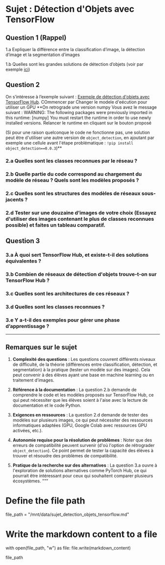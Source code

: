 
# Sujet : Détection d'Objets avec TensorFlow

## Question 1 (Rappel)

 1.a Expliquer la différence entre la classification d’image, la détection d’image et la segmentation d’images

 1.b Quelles sont les grandes solutions de détection d’objets (voir par exemple [ici](https://developers.arcgis.com/python/guide/how-ssd-works/))

## Question 2

On s’intéresse à l’exemple suivant : [Exemple de détection d'objets avec TensorFlow Hub](https://colab.research.google.com/github/tensorflow/docs/blob/master/site/en/hub/tutorials/tf2_object_detection.ipynb). 
COmmencer par Changer le modele d'eécution pour utiliser un GPU 
**On retrograde une version numpy 
Vous avez le message suivant : WARNING: The following packages were previously imported in this runtime:
  [numpy]
You must restart the runtime in order to use newly installed versions.
Relancer le runtime en cliquant sur le bouton proposé



(Si pour une raison quelconque le code ne fonctionne pas, une solution peut être d'utiliser une autre version de `object_detection`, en ajoutant par exemple une cellule avant l'étape problématique : `!pip install object_detection==0.0.3`)**

### 2.a Quelles sont les classes reconnues par le réseau ?

### 2.b Quelle partie du code correspond au chargement du modèle de réseau ? Quels sont les modèles proposés ?

### 2.c Quelles sont les structures des modèles de réseaux sous-jacents ?

### 2.d Tester sur une douzaine d’images de votre choix (Essayez d'utiliser des images contenant le plus de classes reconnues possible) et faites un tableau comparatif.

## Question 3

### 3.a À quoi sert TensorFlow Hub, et existe-t-il des solutions équivalentes ?

### 3.b Combien de réseaux de détection d'objets trouve-t-on sur TensorFlow Hub ?

### 3.c Quelles sont les architectures de ces réseaux ?

### 3.d Quelles sont les classes reconnues ?

### 3.e Y a-t-il des exemples pour gérer une phase d’apprentissage ?

---

## Remarques sur le sujet

1. **Complexité des questions** : Les questions couvrent différents niveaux de difficulté, de la théorie (différences entre classification, détection, et segmentation) à la pratique (tester un modèle sur des images). Cela peut convenir à des élèves ayant une base en machine learning ou en traitement d’images.

2. **Référence à la documentation** : La question 2.b demande de comprendre le code et les modèles proposés sur TensorFlow Hub, ce qui peut nécessiter que les élèves soient à l'aise avec la lecture de documentation et le code Python.

3. **Exigences en ressources** : La question 2.d demande de tester des modèles sur plusieurs images, ce qui peut nécessiter des ressources informatiques adaptées (GPU, Google Colab avec ressources GPU activées, etc.).

4. **Autonomie requise pour la résolution de problèmes** : Noter que des erreurs de compatibilité peuvent survenir (d'où l'option de rétrograder `object_detection`). Ce point permet de tester la capacité des élèves à trouver et résoudre des problèmes de compatibilité.

5. **Pratique de la recherche sur des alternatives** : La question 3.a ouvre à l'exploration de solutions alternatives comme PyTorch Hub, ce qui pourrait être intéressant pour ceux qui souhaitent comparer plusieurs écosystèmes.
"""

# Define the file path
file_path = "/mnt/data/sujet_detection_objets_tensorflow.md"

# Write the markdown content to a file
with open(file_path, "w") as file:
    file.write(markdown_content)

file_path
